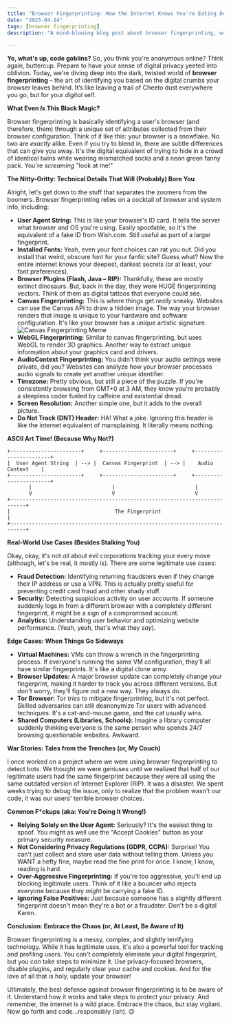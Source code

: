 ```yaml
---
title: "Browser Fingerprinting: How the Internet Knows You're Eating Doritos at 3 AM (💀🙏)"
date: "2025-04-14"
tags: [browser fingerprinting]
description: "A mind-blowing blog post about browser fingerprinting, written for chaotic Gen Z engineers. Prepare to be slightly disturbed and highly entertained."

---
```


**Yo, what's up, code goblins?** So, you think you're anonymous online? Think again, buttercup. Prepare to have your sense of digital privacy yeeted into oblivion. Today, we're diving deep into the dark, twisted world of **browser fingerprinting** – the art of identifying you based on the digital crumbs your browser leaves behind. It’s like leaving a trail of Cheeto dust everywhere you go, but for your *digital* self.

**What Even *Is* This Black Magic?**

Browser fingerprinting is basically identifying a user's browser (and therefore, them) through a unique set of attributes collected from their browser configuration. Think of it like this: your browser is a snowflake. No two are *exactly* alike. Even if you try to blend in, there are subtle differences that can give you away. It's the digital equivalent of trying to hide in a crowd of identical twins while wearing mismatched socks and a neon green fanny pack. You're *screaming* "look at me!"

**The Nitty-Gritty: Technical Details That Will (Probably) Bore You**

Alright, let's get down to the stuff that separates the zoomers from the boomers. Browser fingerprinting relies on a cocktail of browser and system info, including:

*   **User Agent String:** This is like your browser's ID card. It tells the server what browser and OS you're using. Easily spoofable, so it's the equivalent of a fake ID from Wish.com. Still useful as part of a larger fingerprint.
*   **Installed Fonts:** Yeah, even your font choices can rat you out. Did you install that weird, obscure font for your fanfic site? Guess what? Now the entire internet knows your deepest, darkest secrets (or at least, your font preferences).
*   **Browser Plugins (Flash, Java – RIP):** Thankfully, these are mostly extinct dinosaurs. But, back in the day, they were HUGE fingerprinting vectors. Think of them as digital tattoos that everyone could see.
*   **Canvas Fingerprinting:** This is where things get *really* sneaky. Websites can use the Canvas API to draw a hidden image. The way your browser renders that image is unique to your hardware and software configuration. It's like your browser has a unique artistic signature.
    ![Canvas Fingerprinting Meme](https://i.kym-cdn.com/photos/images/newsfeed/001/464/437/1e7.jpg)
*   **WebGL Fingerprinting:** Similar to canvas fingerprinting, but uses WebGL to render 3D graphics. Another way to extract unique information about your graphics card and drivers.
*   **AudioContext Fingerprinting:** You didn't think your audio settings were private, did you? Websites can analyze how your browser processes audio signals to create yet another unique identifier.
*   **Timezone:** Pretty obvious, but still a piece of the puzzle. If you're consistently browsing from GMT+0 at 3 AM, they know you're probably a sleepless coder fueled by caffeine and existential dread.
*   **Screen Resolution:** Another simple one, but it adds to the overall picture.
*   **Do Not Track (DNT) Header:** HA! What a joke. Ignoring this header is like the internet equivalent of mansplaining. It literally means nothing.

**ASCII Art Time! (Because Why Not?)**

```
+-----------------------+     +-----------------------+     +-----------------------+
|  User Agent String  | --> |  Canvas Fingerprint  | --> |    Audio Context    |
+-----------------------+     +-----------------------+     +-----------------------+
       |                          |                          |
       V                          V                          V
+---------------------------------------------------------------------------+
|                                  The Fingerprint                                  |
+---------------------------------------------------------------------------+
```

**Real-World Use Cases (Besides Stalking You)**

Okay, okay, it's not *all* about evil corporations tracking your every move (although, let's be real, it mostly is). There are some legitimate use cases:

*   **Fraud Detection:** Identifying returning fraudsters even if they change their IP address or use a VPN. This is actually pretty useful for preventing credit card fraud and other shady stuff.
*   **Security:** Detecting suspicious activity on user accounts. If someone suddenly logs in from a different browser with a completely different fingerprint, it might be a sign of a compromised account.
*   **Analytics:** Understanding user behavior and optimizing website performance. (Yeah, yeah, that's what they *say*).

**Edge Cases: When Things Go Sideways**

*   **Virtual Machines:** VMs can throw a wrench in the fingerprinting process. If everyone's running the same VM configuration, they'll all have similar fingerprints. It's like a digital clone army.
*   **Browser Updates:** A major browser update can completely change your fingerprint, making it harder to track you across different versions. But don't worry, they'll figure out a new way. They always do.
*   **Tor Browser:** Tor *tries* to mitigate fingerprinting, but it's not perfect. Skilled adversaries can still deanonymize Tor users with advanced techniques. It's a cat-and-mouse game, and the cat usually wins.
*   **Shared Computers (Libraries, Schools):** Imagine a library computer suddenly thinking everyone is the same person who spends 24/7 browsing questionable websites. Awkward.

**War Stories: Tales from the Trenches (or, My Couch)**

I once worked on a project where we were using browser fingerprinting to detect bots. We thought we were geniuses until we realized that half of our legitimate users had the same fingerprint because they were all using the same outdated version of Internet Explorer (RIP). It was a disaster. We spent weeks trying to debug the issue, only to realize that the problem wasn't our code, it was our users' terrible browser choices.

**Common F\*ckups (aka: You're Doing It Wrong!)**

*   **Relying Solely on the User Agent:** Seriously? It's the easiest thing to spoof. You might as well use the "Accept Cookies" button as your primary security measure.
*   **Not Considering Privacy Regulations (GDPR, CCPA):** Surprise! You can't just collect and store user data without telling them. Unless you WANT a hefty fine, maybe read the fine print for once. I know, I know, reading is hard.
*   **Over-Aggressive Fingerprinting:** If you're too aggressive, you'll end up blocking legitimate users. Think of it like a bouncer who rejects everyone because they *might* be carrying a fake ID.
*   **Ignoring False Positives:** Just because someone has a slightly different fingerprint doesn't mean they're a bot or a fraudster. Don't be a digital Karen.

**Conclusion: Embrace the Chaos (or, At Least, Be Aware of It)**

Browser fingerprinting is a messy, complex, and slightly terrifying technology. While it has legitimate uses, it's also a powerful tool for tracking and profiling users. You can't completely eliminate your digital fingerprint, but you *can* take steps to minimize it. Use privacy-focused browsers, disable plugins, and regularly clear your cache and cookies. And for the love of all that is holy, update your browser!

Ultimately, the best defense against browser fingerprinting is to be aware of it. Understand how it works and take steps to protect your privacy. And remember, the internet is a wild place. Embrace the chaos, but stay vigilant. Now go forth and code…responsibly (ish). 😉
